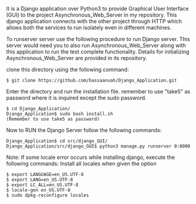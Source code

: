 It is a Django application over Python3 to provide Graphical User Interface (GUI) to the project Asynchronous_Web_Server in my repository. This django application connects with the other project through HTTP which allows both the services to run isolately even in different machines. <br />

To runserver server use the following procedure to run Django server. This server would need you to also run Asynchronous_Web_Server along with this application to run the test complete functionality. Details for initializing Asynchronous_Web_Server are provided in its repository.<br />

clone this directory using the following command:

```
$ git clone https://github.com/hassaanuah/Django_Application.git

```
Enter the directory and run the installation file. remember to use "take5" as password where it is inquired except the sudo password.
```
$ cd Django_Application/
Django_Application$ sudo bash install.sh
(Remember to use take5 as password)
```

Now to RUN the Django Server follow the following commands:
```
Django_Application$ cd src/django_GUI/
Django_Application/src/django_GUI$ python3 manage.py runserver 0:8000
```

Note:
If some locale error occurs while installing django, execute the following commands:
Install all locales when given the option

```
$ export LANGUAGE=en_US.UTF-8
$ export LANG=en_US.UTF-8
$ export LC_ALL=en_US.UTF-8
$ locale-gen en_US.UTF-8
$ sudo dpkg-reconfigure locales
```
